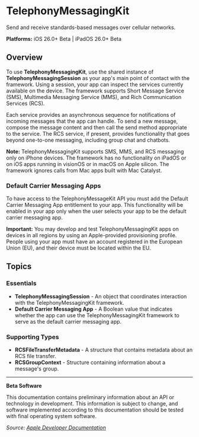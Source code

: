 # TelephonyMessagingKit

Send and receive standards-based messages over cellular networks.

**Platforms:** iOS 26.0+ Beta | iPadOS 26.0+ Beta

## Overview

To use **TelephonyMessagingKit**, use the shared instance of **TelephonyMessagingSession** as your app's main point of contact with the framework. Using a session, your app can inspect the services currently available on the device. The framework supports Short Message Service (SMS), Multimedia Messaging Service (MMS), and Rich Communication Services (RCS).

Each service provides an asynchronous sequence for notifications of incoming messages that the app can handle. To send a new message, compose the message content and then call the send method appropriate to the service. The RCS service, if present, provides functionality that goes beyond one-to-one messaging, including group chat and chatbots.

**Note:** TelephonyMessagingKit supports SMS, MMS, and RCS messaging only on iPhone devices. The framework has no functionality on iPadOS or on iOS apps running in visionOS or in macOS on Apple silicon. The framework ignores calls from Mac apps built with Mac Catalyst.

### Default Carrier Messaging Apps

To have access to the TelephonyMessageKit API you must add the Default Carrier Messaging App entitlement to your app. This functionality will be enabled in your app only when the user selects your app to be the default carrier messaging app.

**Important:** You may develop and test TelephonyMessagingKit apps on devices in all regions by using an Apple-provided provisioning profile. People using your app must have an account registered in the European Union (EU), and their device must be located within the EU.

## Topics

### Essentials
- **TelephonyMessagingSession** - An object that coordinates interaction with the TelephonyMessagingKit framework.
- **Default Carrier Messaging App** - A Boolean value that indicates whether the app can use the TelephonyMessagingKit framework to serve as the default carrier messaging app.

### Supporting Types
- **RCSFileTransferMetadata** - A structure that contains metadata about an RCS file transfer.
- **RCSGroupContext** - Structure containing information about a message's group.

---

**Beta Software**

This documentation contains preliminary information about an API or technology in development. This information is subject to change, and software implemented according to this documentation should be tested with final operating system software.

*Source: [Apple Developer Documentation](https://developer.apple.com/documentation/TelephonyMessagingKit)*